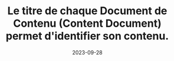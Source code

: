 ---
N: '98'
Rubrique: Identification et contact
title: Le titre de chaque Document de Contenu (Content Document) permet d'identifier son contenu. 
detail: Le titre de chaque page permet d'identifier son contenu. 
abstract: 
categories: [" Identification et contact"]
agrege: O4098-E014
opquast: '4 098'
indiceebook: '14'
description: "Règle n° 014"
before: "013"
weight: "014"
after: "015"
actif: '1'
layout: rules
date: 2023-09-28
tags: ["Accessibilité", ""]
objectif: ["Permettre aux utilisateurs d'identifier immédiatement la nature des contenus de chaque page dans la fenêtre du système de lecture ou encore dans les lecteurs d'écran.", "Améliorer l’accessibilité des contenus aux lectrices et lecteurs handicapées."]
Meo: ["Rédiger le contenu de l'élément title de chaque page de manière à ce qu'il décrive, de la façon la plus concise possible, le contenu ou la fonction de la page"]
Controle: ["Vérifier que chaque titre de page (élément title) permet d'identifier le contenu ou la fonction de la page."
]
epubcheck: 
ace: 
humancheck: true
Source: ["Opquast", "SNE"]
Referentiel: [""]
steps: ["Éditorial", ""]
---